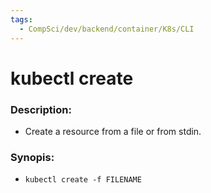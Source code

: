 ```yaml
---
tags:
  - CompSci/dev/backend/container/K8s/CLI
---
```

# kubectl create
### Description:
- Create a resource from a file or from stdin.
### Synopis:
- `kubectl create -f FILENAME`